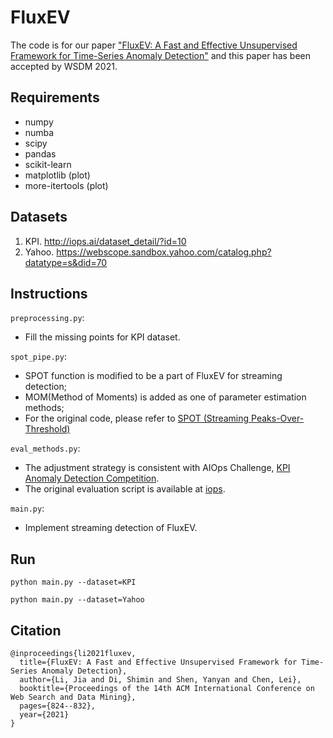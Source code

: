 # FluxEV
The code is for our paper ["FluxEV: A Fast and Effective Unsupervised Framework for Time-Series Anomaly Detection"](https://dl.acm.org/doi/10.1145/3437963.3441823) 
and this paper has been accepted by WSDM 2021.

## Requirements
* numpy
* numba
* scipy
* pandas
* scikit-learn
* matplotlib (plot)
* more-itertools (plot)

## Datasets
1. KPI. <http://iops.ai/dataset_detail/?id=10>
2. Yahoo. <https://webscope.sandbox.yahoo.com/catalog.php?datatype=s&did=70>

## Instructions
`preprocessing.py`: 
* Fill the missing points for KPI dataset.

`spot_pipe.py`: 
* SPOT function is modified to be a part of FluxEV for streaming detection;
* MOM(Method of Moments) is added as one of parameter estimation methods;
* For the original code, please refer to [SPOT (Streaming Peaks-Over-Threshold)](https://github.com/Amossys-team/SPOT)

`eval_methods.py`: 
* The adjustment strategy is consistent with AIOps Challenge, [KPI Anomaly Detection Competition](http://iops.ai/competition_detail/?competition_id=5&flag=1).
* The original evaluation script is available at [iops](https://github.com/iopsai/iops/blob/master/evaluation/evaluation.py).

`main.py`: 
* Implement streaming detection of FluxEV.

## Run
```
python main.py --dataset=KPI
```

```
python main.py --dataset=Yahoo
```

## Citation
```
@inproceedings{li2021fluxev,
  title={FluxEV: A Fast and Effective Unsupervised Framework for Time-Series Anomaly Detection},
  author={Li, Jia and Di, Shimin and Shen, Yanyan and Chen, Lei},
  booktitle={Proceedings of the 14th ACM International Conference on Web Search and Data Mining},
  pages={824--832},
  year={2021}
}
```

